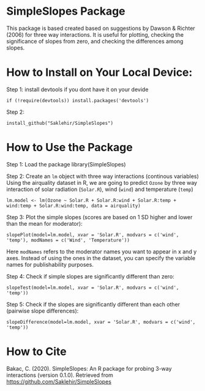 # SimpleSlopes Package
This package is based created based on suggestions by Dawson & Richter (2006) for three way interactions. 
It is useful for plotting, checking the significance of slopes from zero, and checking the differences among slopes. 

# How to Install on Your Local Device:
Step 1: install devtools if you dont have it on your devide

`if (!require(devtools)) install.packages('devtools')`

Step 2: 

`install_github("Saklehir/SimpleSlopes")`

# How to Use the Package
Step 1: Load the package
library(SimpleSlopes)

Step 2: Create an `lm` object with three way interactions (continous variables)
Using the airquality dataset in R, we are going to predict `Ozone` by three way interaction of solar radiation (`Solar.R`), wind (`wind`) and temperature (`temp`)

`lm.model <- lm(Ozone ~ Solar.R + Solar.R:wind + Solar.R:temp + wind:temp + Solar.R:wind:temp, data = airquality)`

Step 3: Plot the simple slopes (scores are based on 1 SD higher and lower than the mean for moderator):

`slopePlot(model=lm.model, xvar = 'Solar.R', modvars = c('wind', 'temp'), modNames = c('Wind', 'Temperature'))`

Here `modNames` refers to the moderator names you want to appear in x and y axes. Instead of using the ones in the dataset, you can specify the variable names for publishability purposes.

Step 4: Check if simple slopes are significantly different than zero:

`slopeTest(model=lm.model, xvar = 'Solar.R', modvars = c('wind', 'temp'))`

Step 5: Check if the slopes are significantly different than each other (pairwise slope differences):

`slopeDifference(model=lm.model, xvar = 'Solar.R', modvars = c('wind', 'temp'))`

# How to Cite
Bakac, C. (2020). SimpleSlopes: An R package for probing 3-way interactions (version 0.1.0). Retrieved from https://github.com/Saklehir/SimpleSlopes
